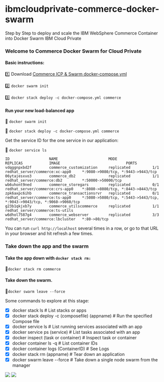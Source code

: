 
# ibmcloudprivate-commerce-docker-swarm
Step by Step to deploy and scale the IBM WebSphere Commerce Container into Docker Swarm IBM Cloud Private

### Welcome to Commerce Docker Swarm for Cloud Private

#### Basic instructions:

:one: Download [Commerce ICP & Swarm docker-compose.yml](https://github.com/imvieira/fullstack-ibmcloud/blob/master/Commerce%20IBM%20Cloud%20Private%20%26%20Docker%20Swarm/docker-compose.yml)

:two: `docker swarm init`

:three: `docker stack deploy -c docker-compose.yml commerce`

#### Run your new load-balanced app

:large_blue_circle: `docker swarm init `

:large_blue_circle: ` docker stack deploy -c docker-compose.yml commerce `

Get the service ID for the one service in our application:

:large_blue_circle: ` docker service ls `

```
ID                  NAME                       MODE                REPLICAS            IMAGE                              PORTS
vdqggnpxbd2f        commerce_customization     replicated          1/1                 redhat_server/commerce:xc-app0     *:9080->9080/tcp, *:9443->9443/tcp
06ytajesxvo3        commerce_db2               replicated          1/1                 redhat_server/commerce:db2         *:50000->50000/tcp
wb6uhont9ned        commerce_storegars         replicated          0/1                 redhat_server/commerce:crs-app0    *:8080->8080/tcp, *:8443->8443/tcp
zpk6axpc6ihb        commerce_transactionsrvr   replicated          0/1                 redhat_server/commerce:ts-app0     *:5080->5080/tcp, *:5443->5443/tcp, *:9043->9043/tcp, *:9060->9060/tcp
g23b1qkjxb7y        commerce_utilscommerce     replicated          1/1                 redhat_server/commerce:ts-utils    
w6dhol7587g4        commerce_webserver         replicated          3/3                 redhat_server/commerce:lbcluster   *:80->80/tcp

```

You can run `curl http://localhost` several times in a row, or go to that URL in your browser and hit refresh a few times.

### Take down the app and the swarm
#### Take the app down with `docker stack rm:`

:large_blue_circle:``` docker stack rm commerce ```

#### Take down the swarm.

:large_blue_circle:``` docker swarm leave --force ```


Some commands to explore at this stage:

- [X] docker stack ls                                            # List stacks or apps
- [X] docker stack deploy -c (composefile) (appname)  # Run the specified Compose file
- [X] docker service ls                 # List running services associated with an app
- [X] docker service ps (service)                  # List tasks associated with an app
- [X] docker inspect (task or container)                   # Inspect task or container
- [X] docker container ls -q                                      # List container IDs
- [X] docker container logs (ContainerID)                        # See Logs
- [X] docker stack rm (appname)                             # Tear down an application
- [X] docker swarm leave --force      # Take down a single node swarm from the manager

![](https://github.com/imvieira/fullstack-ibmcloud/blob/master/Commerce%20IBM%20Cloud%20Private%20&%20Docker%20Swarm/Swarm_Stack_Init.gif?raw=true)
![](https://github.com/imvieira/fullstack-ibmcloud/blob/master/Commerce%20IBM%20Cloud%20Private%20&%20Docker%20Swarm/Commerce_Visist_Count.gif?raw=true)
